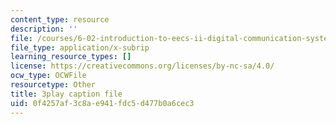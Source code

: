 ```yaml
---
content_type: resource
description: ''
file: /courses/6-02-introduction-to-eecs-ii-digital-communication-systems-fall-2012/0f4257af3c8ae941fdc5d477b0a6cec3_BtaVq2g17G0.srt
file_type: application/x-subrip
learning_resource_types: []
license: https://creativecommons.org/licenses/by-nc-sa/4.0/
ocw_type: OCWFile
resourcetype: Other
title: 3play caption file
uid: 0f4257af-3c8a-e941-fdc5-d477b0a6cec3
---
```


